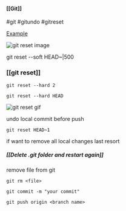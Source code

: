 #### [[Git]]

#git #gitundo #gitreset


[Example](https://www.gitkraken.com/learn/git/git-reset#:~:text=The%20first%20of%20the%20three,the%20changes%20in%20the%20index)


![git reset image](https://www.howtogeek.com/wp-content/uploads/csit/2021/07/f5026f58.png?trim=1,1&bg-color=000&pad=1,1)


git reset --soft HEAD~|500



### [[git reset]]

```
git reset --hard 2
```

```
git reset --hard HEAD
```

![git reset gif](https://joshua-laughner.io/static/posts/img/git-tutorial-pt1/4-reset.gif)





undo local commit before push
```
git reset HEAD~1
```



if want to remove all local changes 
last resort
##### [[Delete .git folder and restart again]]



remove file from git
```
git rm <file>
```

```
git commit -m "your commit"
```

```
git push origin <branch name>
```



